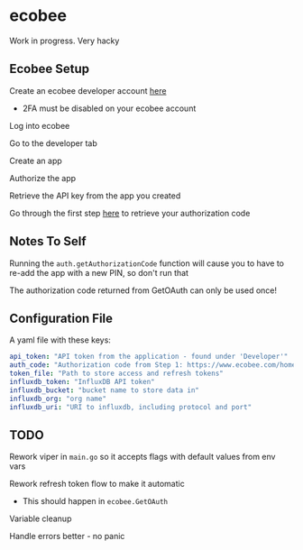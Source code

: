 # ecobee

Work in progress. Very hacky

## Ecobee Setup 

Create an ecobee developer account [here](https://www.ecobee.com/developers/)
  - 2FA must be disabled on your ecobee account

Log into ecobee

Go to the developer tab

Create an app

Authorize the app

Retrieve the API key from the app you created

Go through the first step [here](https://www.ecobee.com/home/developer/api/examples/ex1.shtml) to retrieve your authorization code

## Notes To Self

Running the `auth.getAuthorizationCode` function will cause you to have to re-add the app with a new PIN, so don't run that

The authorization code returned from GetOAuth can only be used once!

## Configuration File

A yaml file with these keys:

```yml
api_token: "API token from the application - found under 'Developer'"
auth_code: "Authorization code from Step 1: https://www.ecobee.com/home/developer/api/examples/ex1.shtml"
token_file: "Path to store access and refresh tokens"
influxdb_token: "InfluxDB API token"
influxdb_bucket: "bucket name to store data in"
influxdb_org: "org name"
influxdb_uri: "URI to influxdb, including protocol and port"
```

## TODO

Rework viper in `main.go` so it accepts flags with default values from env vars

Rework refresh token flow to make it automatic
  - This should happen in `ecobee.GetOAuth`

Variable cleanup

Handle errors better - no panic